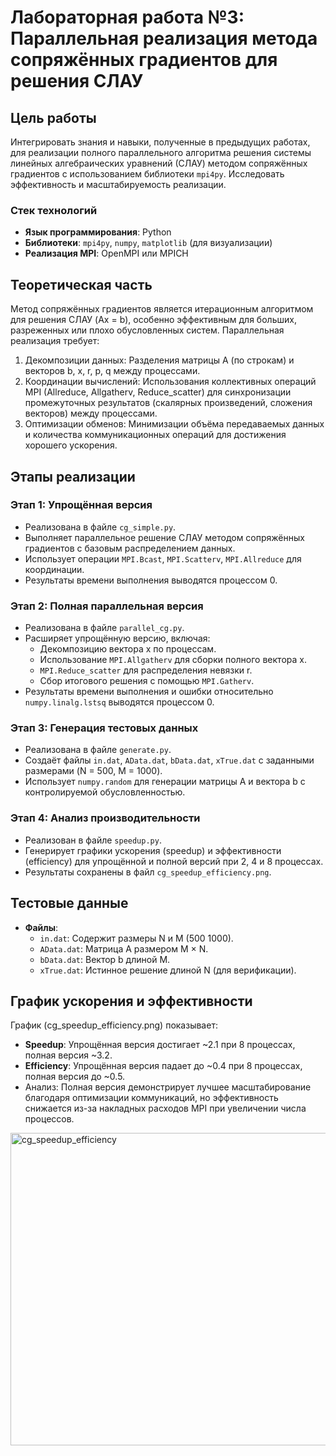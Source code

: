 # Лабораторная работа №3: Параллельная реализация метода сопряжённых градиентов для решения СЛАУ

## Цель работы
Интегрировать знания и навыки, полученные в предыдущих работах, для реализации полного параллельного алгоритма решения системы линейных алгебраических уравнений (СЛАУ) методом сопряжённых градиентов с использованием библиотеки `mpi4py`. Исследовать эффективность и масштабируемость реализации.

### Стек технологий
- **Язык программирования**: Python
- **Библиотеки**: `mpi4py`, `numpy`, `matplotlib` (для визуализации)
- **Реализация MPI**: OpenMPI или MPICH

## Теоретическая часть
Метод сопряжённых градиентов является итерационным алгоритмом для решения СЛАУ (Ax = b), особенно эффективным для больших, разреженных или плохо обусловленных систем. Параллельная реализация требует:
1. Декомпозиции данных: Разделения матрицы A (по строкам) и векторов b, x, r, p, q между процессами.
2. Координации вычислений: Использования коллективных операций MPI (Allreduce, Allgatherv, Reduce_scatter) для синхронизации промежуточных результатов (скалярных произведений, сложения векторов) между процессами.
3. Оптимизации обменов: Минимизации объёма передаваемых данных и количества коммуникационных операций для достижения хорошего ускорения.

## Этапы реализации

### Этап 1: Упрощённая версия
- Реализована в файле `cg_simple.py`.
- Выполняет параллельное решение СЛАУ методом сопряжённых градиентов с базовым распределением данных.
- Использует операции `MPI.Bcast`, `MPI.Scatterv`, `MPI.Allreduce` для координации.
- Результаты времени выполнения выводятся процессом 0.

### Этап 2: Полная параллельная версия
- Реализована в файле `parallel_cg.py`.
- Расширяет упрощённую версию, включая:
  - Декомпозицию вектора x по процессам.
  - Использование `MPI.Allgatherv` для сборки полного вектора x.
  - `MPI.Reduce_scatter` для распределения невязки r.
  - Сбор итогового решения с помощью `MPI.Gatherv`.
- Результаты времени выполнения и ошибки относительно `numpy.linalg.lstsq` выводятся процессом 0.

### Этап 3: Генерация тестовых данных
- Реализована в файле `generate.py`.
- Создаёт файлы `in.dat`, `AData.dat`, `bData.dat`, `xTrue.dat` с заданными размерами (N = 500, M = 1000).
- Использует `numpy.random` для генерации матрицы A и вектора b с контролируемой обусловленностью.

### Этап 4: Анализ производительности
- Реализован в файле `speedup.py`.
- Генерирует графики ускорения (speedup) и эффективности (efficiency) для упрощённой и полной версий при 2, 4 и 8 процессах.
- Результаты сохранены в файл `cg_speedup_efficiency.png`.

## Тестовые данные
- **Файлы**:
  - `in.dat`: Содержит размеры N и M (500 1000).
  - `AData.dat`: Матрица A размером M × N.
  - `bData.dat`: Вектор b длиной M.
  - `xTrue.dat`: Истинное решение длиной N (для верификации).

## График ускорения и эффективности
График (cg_speedup_efficiency.png) показывает:
- **Speedup**: Упрощённая версия достигает ~2.1 при 8 процессах, полная версия ~3.2.
- **Efficiency**: Упрощённая версия падает до ~0.4 при 8 процессах, полная версия до ~0.5.
- Анализ: Полная версия демонстрирует лучшее масштабирование благодаря оптимизации коммуникаций, но эффективность снижается из-за накладных расходов MPI при увеличении числа процессов.
<img width="1000" height="500" alt="cg_speedup_efficiency" src="https://github.com/user-attachments/assets/599e98da-a92d-4908-8b54-da627ffdd981" />

